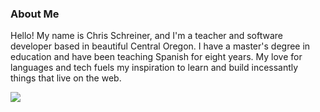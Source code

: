 

<h3>About Me</h3>

<p>Hello! My name is Chris Schreiner, and I'm a teacher and software developer based in beautiful Central Oregon. I have a master's degree in education and have been teaching Spanish for eight years. My love for languages and tech fuels my inspiration to learn and build incessantly things that live on the web.</p>

<img src="C:\Users\chris\Desktop\dinogif.gif">

<!--
**chrisjschreiner/chrisjschreiner** is a ✨ _special_ ✨ repository because its `README.md` (this file) appears on your GitHub profile.

Here are some ideas to get you started:

- 🔭 I’m currently working on ...
- 🌱 I’m currently learning ...
- 👯 I’m looking to collaborate on ...
- 🤔 I’m looking for help with ...
- 💬 Ask me about ...
- 📫 How to reach me: ...
- 😄 Pronouns: ...
- ⚡ Fun fact: ...
-->
